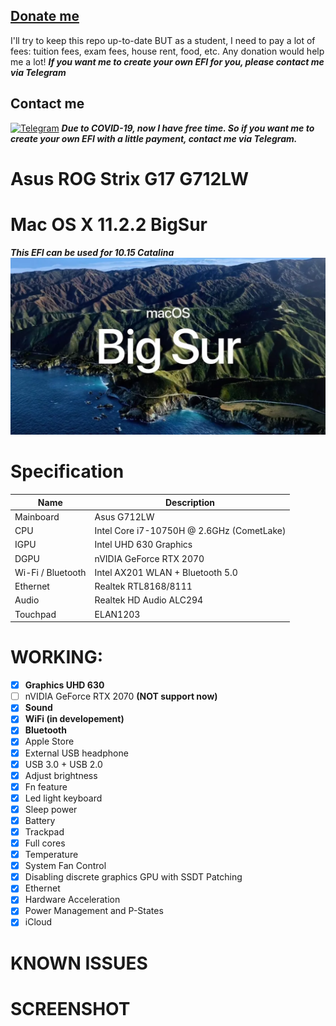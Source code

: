 ## [Donate me](https://paypal.me/vtlam98)
I'll try to keep this repo up-to-date BUT as a student, I need to pay a lot of fees: tuition fees, exam fees, house rent, food, etc.
Any donation would help me a lot!
***If you want me to create your own EFI for you, please contact me via Telegram***

## Contact me
[![Telegram](https://img.shields.io/badge/Chat_on-Telegram-blue.svg)](https://t.me/tunglamvghy)
***Due to COVID-19, now I have free time. So if you want me to create your own EFI with a little payment, contact me via Telegram.***

# Asus ROG Strix G17 G712LW
# Mac OS X 11.2.2 BigSur 
***This EFI can be used for 10.15 Catalina***
![Alt text](https://github.com/tunglamvghy/AsusROG-G712LW-hackintosh/raw/main/Screenshots/os.png)
# Specification
| **Name** | **Description** |
| - | - |
| Mainboard | Asus G712LW |
| CPU | Intel Core i7-10750H @ 2.6GHz (CometLake) |
| IGPU | Intel UHD 630 Graphics |
| DGPU | nVIDIA GeForce RTX 2070 |
| Wi-Fi / Bluetooth | Intel AX201 WLAN + Bluetooth 5.0 |
| Ethernet | Realtek RTL8168/8111 |
| Audio | Realtek HD Audio ALC294 |
| Touchpad | ELAN1203 |

# WORKING:
- [x] **Graphics UHD 630**
- [ ] nVIDIA GeForce RTX 2070 **(NOT support now)**
- [x] **Sound**
- [x] **WiFi (in developement)**
- [x] **Bluetooth** 
- [x] Apple Store
- [x] External USB headphone
- [x] USB 3.0 + USB 2.0
- [x] Adjust brightness
- [x] Fn feature 
- [x] Led light keyboard
- [x] Sleep power
- [x] Battery
- [x] Trackpad
- [x] Full cores
- [x] Temperature
- [x] System Fan Control
- [x] Disabling discrete graphics GPU with SSDT Patching
- [x] Ethernet
- [x] Hardware Acceleration
- [x] Power Management and P-States
- [x] iCloud 

# KNOWN ISSUES

# SCREENSHOT

